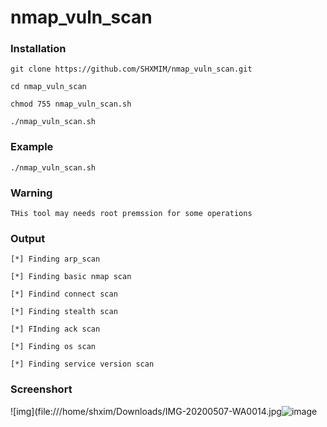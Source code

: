 # nmap_vuln_scan

### Installation

```
git clone https://github.com/SHXMIM/nmap_vuln_scan.git
```
```
cd nmap_vuln_scan
```
```
chmod 755 nmap_vuln_scan.sh
```
```
./nmap_vuln_scan.sh
``` 
### Example

```
./nmap_vuln_scan.sh 
```
### Warning

```
THis tool may needs root premssion for some operations
```
### Output
```
[*] Finding arp_scan

[*] Finding basic nmap scan

[*] Findind connect scan

[*] Finding stealth scan

[*] FInding ack scan

[*] Finding os scan

[*] Finding service version scan
```
### Screenshort
![img](file:///home/shxim/Downloads/IMG-20200507-WA0014.jpg![image](https://user-images.githubusercontent.com/89806110/132738215-b80169f4-046f-4d22-bf83-4f43b10b4c69.png)

